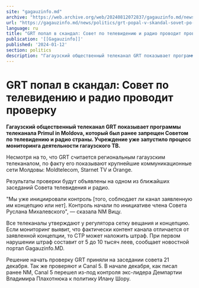 ```yaml
---
site: "gagauzinfo.md"
archive: "https://web.archive.org/web/20240812072837/gagauzinfo.md/news/politics/grt-popal-v-skandal-sovet-po-televideniyu-i-radio-provodit-proverku"
url: "https://gagauzinfo.md/news/politics/grt-popal-v-skandal-sovet-po-televideniyu-i-radio-provodit-proverku"
language: ru
title: "GRT попал в скандал: Совет по телевидению и радио проводит проверку"
publication: '[[Gagauzinfo]]'
published: '2024-01-12'
section: politics
description: "Гагаузский общественный телеканал GRT показывает программы телеканала Primul in Moldova, который был ранее запрещен Советом по телевидению и радио страны. Учреждение уже запустило процесс мониторинга деятельности гагаузского ТВ."
---
```


# GRT попал в скандал: Совет по телевидению и радио проводит проверку

**Гагаузский общественный телеканал GRT показывает программы телеканала Primul in Moldova, который был ранее запрещен Советом по телевидению и радио страны. Учреждение уже запустило процесс мониторинга деятельности гагаузского ТВ.**

Несмотря на то, что GRT считается региональным гагаузским телеканалом, по факту его показывают крупнейшие коммуникационные сети Молдовы: Moldtelecom, Starnet TV и Orange.

Результаты проверки будут объявлены на одном из ближайших заседаний Совета телевидения и радио.

"Мы уже инициировали контроль [того, соблюдает ли канал заявленную им концепцию или нет]. Контроль начали по инициативе члена Совета Руслана Михалевского", — сказала NM Вицу.

Все телеканалы утверждают у регулятора сетку вещания и концепцию. Если мониторинг выявит, что фактически контент канала отличается от заявленной концепции, то СТР может наложить штраф. При первом нарушении штраф составит от 5 до 10 тысяч леев, сообщает новостной портал Gagauzinfo.MD.

Решение начать проверку GRT приняли на заседании совета 21 декабря. Так же проверяют и Canal 5. В начале декабря, как писал ранее NM, Canal 5 перешел из-под контроля экс-лидера Демпартии Владимира Плахотнюка к политику Илану Шору.